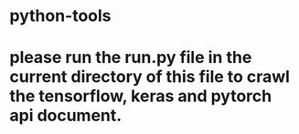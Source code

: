# python-tools
# please run the run.py file in the current directory of this file to crawl the tensorflow, keras and pytorch api document.
